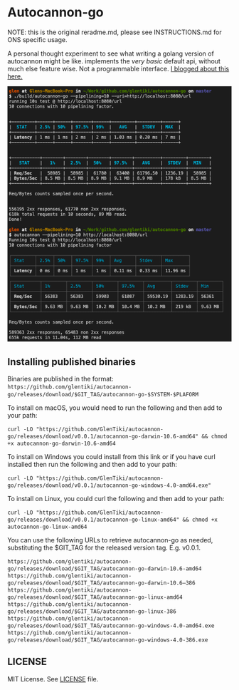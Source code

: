 # Autocannon-go

NOTE: this is the original reradme.md, please see INSTRUCTIONS.md for ONS specific usage.

A personal thought experiment to see what writing a golang version of autocannon might be like. implements the _very basic_ default api, without much else feature wise. Not a programmable interface. [I blogged about this here.](https://medium.com/glentiki/writing-an-impressively-fast-http-load-testing-tool-in-golang-for-fun-and-learning-9043b164bd99)

![comparison image](autocannon-comparison.png)

## Installing published binaries

Binaries are published in the format: `https://github.com/glentiki/autocannon-go/releases/download/$GIT_TAG/autocannon-go-$SYSTEM-$PLAFORM`

To install on macOS, you would need to run the following and then add to your path:

``` shell
curl -LO "https://github.com/GlenTiki/autocannon-go/releases/download/v0.0.1/autocannon-go-darwin-10.6-amd64" && chmod +x autocannon-go-darwin-10.6-amd64
```

To install on Windows you could install from this link or if you have curl installed then run the following and then add to your path:

``` shell
curl -LO "https://github.com/GlenTiki/autocannon-go/releases/download/v0.0.1/autocannon-go-windows-4.0-amd64.exe"
```

To install on Linux, you could curl the following and then add to your path:

``` shell
curl -LO "https://github.com/GlenTiki/autocannon-go/releases/download/v0.0.1/autocannon-go-linux-amd64" && chmod +x autocannon-go-linux-amd64
```

You can use the following URLs to retrieve autocannon-go as needed, substituting the $GIT_TAG for the released version tag. E.g. v0.0.1.

``` shell
https://github.com/glentiki/autocannon-go/releases/download/$GIT_TAG/autocannon-go-darwin-10.6-amd64
https://github.com/glentiki/autocannon-go/releases/download/$GIT_TAG/autocannon-go-darwin-10.6–386
https://github.com/glentiki/autocannon-go/releases/download/$GIT_TAG/autocannon-go-linux-amd64
https://github.com/glentiki/autocannon-go/releases/download/$GIT_TAG/autocannon-go-linux-386
https://github.com/glentiki/autocannon-go/releases/download/$GIT_TAG/autocannon-go-windows-4.0-amd64.exe
https://github.com/glentiki/autocannon-go/releases/download/$GIT_TAG/autocannon-go-windows-4.0-386.exe
```

## LICENSE

MIT License. See [LICENSE](./LICENSE) file.
